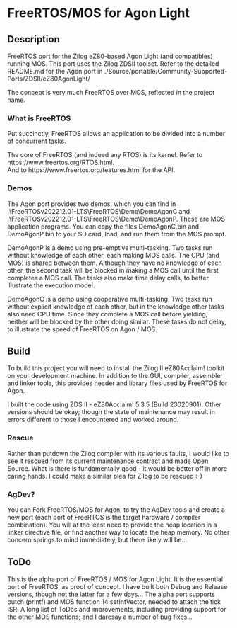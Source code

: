<h1>FreeRTOS/MOS for Agon Light</h1>

<h2>Description</h2>
FreeRTOS port for the Zilog eZ80-based Agon Light (and compatibles) running MOS.
This port uses the Zilog ZDSII toolset. Refer to the detailed README.md for the 
Agon port in ./Source/portable/Community-Supported-Ports/ZDSII/eZ80AgonLight/
<p>
The concept is very much FreeRTOS over MOS, reflected in the project name.

<h3>What is FreeRTOS</h3>
Put succinctly, FreeRTOS allows an application to be divided into a number of
concurrent tasks. 
<p>
The core of FreeRTOS (and indeed any RTOS) is its kernel. 
Refer to https://www.freertos.org/RTOS.html.<br>
And to https://www.freertos.org/features.html for the API.<p>

<h3>Demos</h3>
The Agon port provides two demos, which you can find in 
.\FreeRTOSv202212.01-LTS\FreeRTOS\Demo\DemoAgonC and
.\FreeRTOSv202212.01-LTS\FreeRTOS\Demo\DemoAgonP.
These are MOS application programs. You can copy the files DemoAgonC.bin and 
DemoAgonP.bin to your SD card, load, and run them from the MOS prompt.
<p>
DemoAgonP is a demo using pre-emptive multi-tasking. Two tasks run without
knowledge of each other, each making MOS calls. The CPU (and MOS) is shared
between them. Although they have no knowledge of each other, the second task
will be blocked in making a MOS call until the first completes a MOS call.
The tasks also make time delay calls, to better illustrate the execution model.
<p>
DemoAgonC is a demo using cooperative multi-tasking. Two tasks run without
explicit knowledge of each other, but in the knowledge other tasks also need
CPU time. Since they complete a MOS call before yielding, neither will be 
blocked by the other doing similar. These tasks do not delay, to illustrate
the speed of FreeRTOS on Agon / MOS. 

<h2>Build</h2>
To build this project you will need to install the Zilog II eZ80Acclaim! toolkit
on your development machine. In addition to the GUI, compiler, assembler and 
linker tools, this provides header and library files used by FreeRTOS for Agon.
<p>
I built the code using ZDS II - eZ80Acclaim! 5.3.5 (Build 23020901). Other
versions should be okay; though the state of maintenance may result in errors
different to those I encountered and worked around.

<h3>Rescue</h3>
Rather than putdown the Zilog compiler with its various faults, I would like to
see it rescued from its current maintenance contract and made Open Source. 
What is there is fundamentally good - it would be better off in more caring 
hands. 
I could make a similar plea for Zilog to be rescued :-)

<h3>AgDev?</h3>
You can Fork FreeRTOS/MOS for Agon, to try the AgDev tools and create a new
port (each port of FreeRTOS is the target hardware / compiler combination). 
You will at the least need to provide the heap location in a linker directive 
file, or find another way to locate the heap memory. No other concern springs
to mind immediately, but there likely will be...

<h2>ToDo</h2>
This is the alpha port of FreeRTOS / MOS for Agon Light. It is the essential 
port of FreeRTOS, as proof of concept. I have built both Debug and Release
versions, though not the latter for a few days...
The alpha port supports putch (printf) and MOS function 14 setIntVector, needed
to attach the tick ISR.
A long list of ToDos and improvements, including providing support for the
other MOS functions; and I daresay a number of bug fixes...
